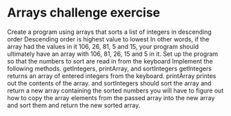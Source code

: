 # Arrays challenge exercise

Create a program using arrays that sorts a list of integers in descending order
Descending order is highest value to lowest
In other words, if the array had the values in it 106, 26, 81, 5 and 15, your program should
ultimately have an array with 106, 81, 26, 15 and 5 in it.
Set up the program so that the numbers to sort are read in from the keyboard
Implement the following methods.  getIntegers, printArray, and sortIntegers
getIntegers returns an array of entered integers from the keyboard.
printArray printes out the contents of the array.
and sortIntegers should sort the array and return a new array containing the sorted numbers
you will have to figure out how to copy the array elements from the passed array into the new
array and sort them and return the new sorted array.

